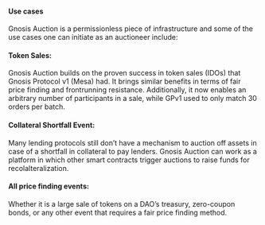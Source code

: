 #### Use cases

Gnosis Auction is a permissionless piece of infrastructure and some of the use cases one can initiate as an auctioneer include:

#### Token Sales: 

Gnosis Auction builds on the proven success in token sales (IDOs) that Gnosis Protocol v1 (Mesa) had. It brings similar benefits in terms of fair price finding and frontrunning resistance. Additionally, it now enables an arbitrary number of participants in a sale, while GPv1 used to only match 30 orders per batch. 

#### Collateral Shortfall Event: 
Many lending protocols still don’t have a mechanism to auction off assets in case of a shortfall in collateral to pay lenders. Gnosis Auction can work as a platform in which other smart contracts trigger auctions to raise funds for recolalteralization. 

#### All price finding events: 

Whether it is a large sale of tokens on a DAO’s treasury, zero-coupon bonds, or any other event that requires a fair price finding method. 



